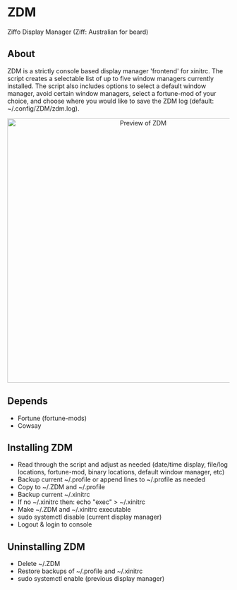 # ZDM
Ziffo Display Manager (Ziff: Australian for beard)

## About
ZDM is a strictly console based display manager 'frontend' for xinitrc.  The script creates a selectable list of up to five window managers currently installed.  The script also includes options to select a default window manager, avoid certain window managers, select a fortune-mod of your choice, and choose where you would like to save the ZDM log (default: ~/.config/ZDM/zdm.log).

<p align="center">
  <img width="600" src="https://github.com/csmertx/ZDM/blob/master/zdm_screenshot.png?raw=true" alt="Preview of ZDM"/>
</p>

## Depends
- Fortune (fortune-mods)
- Cowsay

## Installing ZDM
- Read through the script and adjust as needed (date/time display, file/log locations, fortune-mod, binary locations, default window manager, etc)
- Backup current ~/.profile or append lines to ~/.profile as needed
- Copy to ~/.ZDM and ~/.profile
- Backup current ~/.xinitrc
- If no ~/.xinitrc then: echo "exec" > ~/.xinitrc
- Make ~/.ZDM and ~/.xinitrc executable
- sudo systemctl disable (current display manager)
- Logout & login to console

## Uninstalling ZDM
- Delete ~/.ZDM
- Restore backups of ~/.profile and ~/.xinitrc
- sudo systemctl enable (previous display manager)
